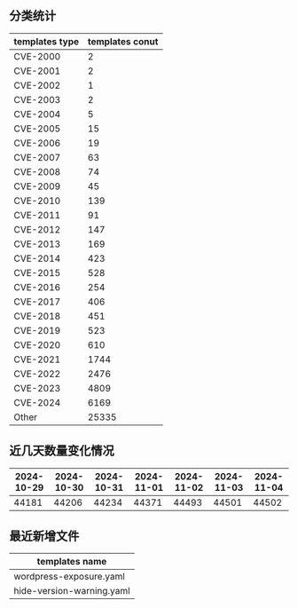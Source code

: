 ## 分类统计
| templates type | templates conut | 
| --- | --- |
| CVE-2000 | 2 |
| CVE-2001 | 2 |
| CVE-2002 | 1 |
| CVE-2003 | 2 |
| CVE-2004 | 5 |
| CVE-2005 | 15 |
| CVE-2006 | 19 |
| CVE-2007 | 63 |
| CVE-2008 | 74 |
| CVE-2009 | 45 |
| CVE-2010 | 139 |
| CVE-2011 | 91 |
| CVE-2012 | 147 |
| CVE-2013 | 169 |
| CVE-2014 | 423 |
| CVE-2015 | 528 |
| CVE-2016 | 254 |
| CVE-2017 | 406 |
| CVE-2018 | 451 |
| CVE-2019 | 523 |
| CVE-2020 | 610 |
| CVE-2021 | 1744 |
| CVE-2022 | 2476 |
| CVE-2023 | 4809 |
| CVE-2024 | 6169 |
| Other | 25335 |
## 近几天数量变化情况
|2024-10-29 | 2024-10-30 | 2024-10-31 | 2024-11-01 | 2024-11-02 | 2024-11-03 | 2024-11-04|
|--- | ------ | ------ | ------ | ------ | ------ | ---|
|44181 | 44206 | 44234 | 44371 | 44493 | 44501 | 44502|
## 最近新增文件
| templates name | 
| --- |
| wordpress-exposure.yaml |
| hide-version-warning.yaml |
